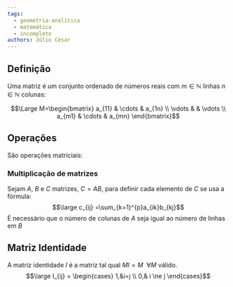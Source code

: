 ```yaml
---
tags:
  - geometria-analitica
  - matemática
  - incompleto
authors: Júlio César
---
```

## Definição

Uma matriz é um conjunto ordenado de números reais com  $m \in \mathbb{N}$ linhas $n \in \mathbb{N}$ colunas:

$$\Large M=\begin{bmatrix}
a_{11} & \cdots & a_{1n} \\ \vdots & & \vdots \\ a_{m1} & \cdots & a_{mn}
\end{bmatrix}$$

## Operações

São operações matriciais:
### Multiplicação de matrizes
Sejam $A$, $B$ e $C$ matrizes, $C = AB$, para definir cada elemento de $C$ se usa a fórmula:
$$\large c_{ij} =\sum_{k=1}^{p}a_{ik}b_{kj}$$
 É necessário que o número de colunas de $A$ seja igual ao número de linhas em $B$

## Matriz Identidade

A matriz identidade $I$ é a matriz tal qual $MI = M\ \ \forall M$ válido.
$$\large I_{ij} = \begin{cases}
1,&i=j \\ 0,& i \ne j
\end{cases}$$
